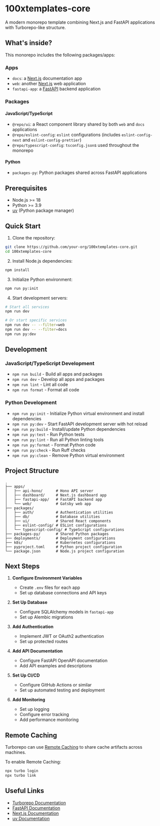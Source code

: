 # 100xtemplates-core

A modern monorepo template combining Next.js and FastAPI applications with Turborepo-like structure.

## What's inside?

This monorepo includes the following packages/apps:

### Apps

- `docs`: a [Next.js](https://nextjs.org/) documentation app
- `web`: another [Next.js](https://nextjs.org/) web application
- `fastapi-app`: a [FastAPI](https://fastapi.tiangolo.com/) backend application

### Packages

#### JavaScript/TypeScript
- `@repo/ui`: a React component library shared by both `web` and `docs` applications
- `@repo/eslint-config`: `eslint` configurations (includes `eslint-config-next` and `eslint-config-prettier`)
- `@repo/typescript-config`: `tsconfig.json`s used throughout the monorepo

#### Python
- `packages-py`: Python packages shared across FastAPI applications

## Prerequisites

- Node.js >= 18
- Python >= 3.9
- [uv](https://github.com/astral-sh/uv) (Python package manager)

## Quick Start

1. Clone the repository:
```bash
git clone https://github.com/your-org/100xtemplates-core.git
cd 100xtemplates-core
```

2. Install Node.js dependencies:
```bash
npm install
```

3. Initialize Python environment:
```bash
npm run py:init
```

4. Start development servers:
```bash
# Start all services
npm run dev

# Or start specific services
npm run dev -- --filter=web
npm run dev -- --filter=docs
npm run py:dev
```

## Development

### JavaScript/TypeScript Development

- `npm run build` - Build all apps and packages
- `npm run dev` - Develop all apps and packages
- `npm run lint` - Lint all code
- `npm run format` - Format all code

### Python Development

- `npm run py:init` - Initialize Python virtual environment and install dependencies
- `npm run py:dev` - Start FastAPI development server with hot reload
- `npm run py:build` - Install/update Python dependencies
- `npm run py:test` - Run Python tests
- `npm run py:lint` - Run all Python linting tools
- `npm run py:format` - Format Python code
- `npm run py:check` - Run Ruff checks
- `npm run py:clean` - Remove Python virtual environment

## Project Structure

```
.
├── apps/
│   ├── api-hono/      # Hono API server
│   ├── dashboard/     # Next.js dashboard app
│   ├── fastapi-app/   # FastAPI backend app
│   └── web/           # Gatsby web app
├── packages/
│   ├── auth/          # Authentication utilities
│   ├── db/            # Database utilities
│   ├── ui/            # Shared React components
│   ├── eslint-config/ # ESLint configurations
│   └── typescript-config/ # TypeScript configurations
├── packages-py/       # Shared Python packages
├── deployments/       # Deployment configurations
├── k8s/               # Kubernetes configurations
├── pyproject.toml     # Python project configuration
└── package.json       # Node.js project configuration
```

## Next Steps

1. **Configure Environment Variables**
   - Create `.env` files for each app
   - Set up database connections and API keys

2. **Set Up Database**
   - Configure SQLAlchemy models in `fastapi-app`
   - Set up Alembic migrations

3. **Add Authentication**
   - Implement JWT or OAuth2 authentication
   - Set up protected routes

4. **Add API Documentation**
   - Configure FastAPI OpenAPI documentation
   - Add API examples and descriptions

5. **Set Up CI/CD**
   - Configure GitHub Actions or similar
   - Set up automated testing and deployment

6. **Add Monitoring**
   - Set up logging
   - Configure error tracking
   - Add performance monitoring

## Remote Caching

Turborepo can use [Remote Caching](https://turbo.build/repo/docs/core-concepts/remote-caching) to share cache artifacts across machines.

To enable Remote Caching:

```bash
npx turbo login
npx turbo link
```

## Useful Links

- [Turborepo Documentation](https://turbo.build/repo/docs)
- [FastAPI Documentation](https://fastapi.tiangolo.com/)
- [Next.js Documentation](https://nextjs.org/docs)
- [uv Documentation](https://github.com/astral-sh/uv)
